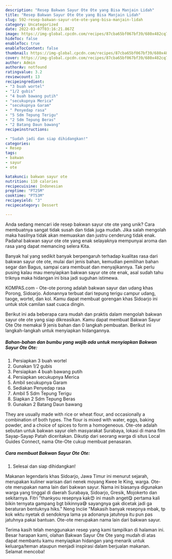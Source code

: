 ```yaml
---
description: "Resep Bakwan Sayur Ote Ote yang Bisa Manjain Lidah"
title: "Resep Bakwan Sayur Ote Ote yang Bisa Manjain Lidah"
slug: 592-resep-bakwan-sayur-ote-ote-yang-bisa-manjain-lidah
category: Uncategorized
date: 2022-03-07T03:16:21.867Z
image: https://img-global.cpcdn.com/recipes/87cba65bf067bf39/680x482cq70/bakwan-sayur-ote-ote-foto-resep-utama.jpg
hideToc: false
enableToc: true
enableTocContent: false
thumbnail: https://img-global.cpcdn.com/recipes/87cba65bf067bf39/680x482cq70/bakwan-sayur-ote-ote-foto-resep-utama.jpg
cover: https://img-global.cpcdn.com/recipes/87cba65bf067bf39/680x482cq70/bakwan-sayur-ote-ote-foto-resep-utama.jpg
author: Admin
authorAv: notfound
ratingvalue: 3.2
reviewcount: 13
recipeingredient:
- "3 buah wortel"
- "1/2 gubis"
- "4 buah bawang putih"
- "secukupnya Merica"
- "secukupnya Garam"
- " Penyedap rasa"
- "5 Sdm Tepung Terigu"
- "2 Sdm Tepung Beras"
- "2 Batang Daun bawang"
recipeinstructions:

- "Sudah jadi dan siap dihidangkan!"
categories:
- Resep
tags:
- bakwan
- sayur
- ote

katakunci: bakwan sayur ote 
nutrition: 110 calories
recipecuisine: Indonesian
preptime: "PT25M"
cooktime: "PT53M"
recipeyield: "3"
recipecategory: Dessert

---
```





Anda sedang mencari ide resep bakwan sayur ote ote yang unik? Cara membuatnya sangat tidak susah dan tidak juga mudah. Jika salah mengolah maka hasilnya tidak akan memuaskan dan justru cenderung tidak enak. Padahal bakwan sayur ote ote yang enak selayaknya mempunyai aroma dan rasa yang dapat memancing selera Kita.





Banyak hal yang sedikit banyak berpengaruh terhadap kualitas rasa dari bakwan sayur ote ote, mulai dari jenis bahan, kemudian pemilihan bahan segar dan Bagus, sampai cara membuat dan menyajikannya. Tak perlu pusing kalau mau menyiapkan bakwan sayur ote ote enak,      asal sudah tahu triknya maka hidangan ini bisa jadi suguhan istimewa.














KOMPAS.com - Ote-ote porong adalah bakwan sayur dan udang khas Porong, Sidoarjo. Adonannya terbuat dari tepung terigu campur udang, taoge, wortel, dan kol. Kamu dapat membuat gorengan khas Sidoarjo ini untuk stok camilan saat cuaca dingin.






Berikut ini ada beberapa cara mudah dan praktis dalam mengolah bakwan sayur ote ote yang siap dikreasikan. Kamu dapat membuat Bakwan Sayur Ote Ote memakai 9 jenis bahan dan 0 langkah pembuatan. Berikut ini langkah-langkah untuk menyiapkan hidangannya.

<!--inarticleads1-->

##### Bahan-bahan dan bumbu yang wajib ada untuk menyiapkan Bakwan Sayur Ote Ote:

1. Persiapkan 3 buah wortel
1. Gunakan 1/2 gubis
1. Persiapkan 4 buah bawang putih
1. Persiapkan secukupnya Merica
1. Ambil secukupnya Garam
1. Sediakan  Penyedap rasa
1. Ambil 5 Sdm Tepung Terigu
1. Siapkan 2 Sdm Tepung Beras
1. Gunakan 2 Batang Daun bawang


They are usually made with rice or wheat flour, and occasionally a combination of both types. The flour is mixed with water, eggs, baking powder, and a choice of spices to form a homogeneous. Ote-ote adalah sebutan untuk bakwan sayur oleh masyarakat Surabaya, lokasi di mana film Sayap-Sayap Patah diceritakan. Dikutip dari seorang warga di situs Local Guides Connect, nama Ote-Ote cukup membuat penasaran. 

<!--inarticleads2-->

##### Cara membuat Bakwan Sayur Ote Ote:


1. Selesai dan siap dihidangkan!

Makanan legendaris khas Sidoarjo, Jawa Timur ini menurut sejarah, merupakan kuliner warisan dari nenek moyang Kwee Ie King, warga. Ote-ote merupakan nama lain dari bakwan sayur. Nama ini biasanya digunakan warga yang tinggal di daerah Surabaya, Sidoarjo, Gresik, Mojokerto dan sekitarnya. Fitri &#34;thankyou resepnya kak😍 ini masih anget😋 pertama kali bikin ternyata gampang bgt bikinnya😅 sayangnya gak dicetak jadi ga beraturan bentuknya hiks.&#34; Neng Inciie &#34;Makasih banyak resepnya mbak, tp kok wktu nyetak di sendoknya lama ya adonanya jatuhnya itu pun pas jatuhnya pakai bantuan. Ote-ote merupakan nama lain dari bakwan sayur. 

Terima kasih telah menggunakan resep yang kami tampilkan di halaman ini. Besar harapan kami, olahan Bakwan Sayur Ote Ote yang mudah di atas dapat membantu kamu menyiapkan hidangan yang menarik untuk keluarga/teman ataupun menjadi inspirasi dalam berjualan makanan. Selamat mencoba!
